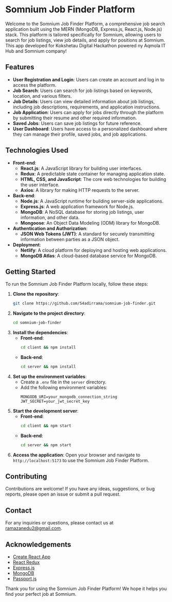 # Somnium Job Finder Platform

Welcome to the Somnium Job Finder Platform, a comprehensive job search application built using the MERN (MongoDB, Express.js, React.js, Node.js) stack. This platform is tailored specifically for Somnium, allowing users to search for job listings, view job details, and apply for positions at Somnium. This app developed for Kokshetau Digital Hackathon powered ny Aqmola IT Hub and Somnium company!

## Features

- **User Registration and Login**: Users can create an account and log in to access the platform.
- **Job Search**: Users can search for job listings based on keywords, location, and various filters.
- **Job Details**: Users can view detailed information about job listings, including job descriptions, requirements, and application instructions.
- **Job Application**: Users can apply for jobs directly through the platform by submitting their resume and other required information.
- **Saved Jobs**: Users can save job listings for future reference.
- **User Dashboard**: Users have access to a personalized dashboard where they can manage their profile, saved jobs, and job applications.

## Technologies Used

- **Front-end**:
  - **React.js**: A JavaScript library for building user interfaces.
  - **Redux**: A predictable state container for managing application state.
  - **HTML, CSS, and JavaScript**: The core web technologies for building the user interface.
  - **Axios**: A library for making HTTP requests to the server.
- **Back-end**:
  - **Node.js**: A JavaScript runtime for building server-side applications.
  - **Express.js**: A web application framework for Node.js.
  - **MongoDB**: A NoSQL database for storing job listings, user information, and other data.
  - **Mongoose**: An Object Data Modeling (ODM) library for MongoDB.
- **Authentication and Authorization**:
  - **JSON Web Tokens (JWT)**: A standard for securely transmitting information between parties as a JSON object.
- **Deployment**:
  - **Netlify**: A cloud platform for deploying and hosting web applications.
  - **MongoDB Atlas**: A cloud-based database service for MongoDB.

## Getting Started

To run the Somnium Job Finder Platform locally, follow these steps:

1. **Clone the repository**: 
   ```bash
   git clone https://github.com/S4adirrama/somnium-job-finder.git
   ```
2. **Navigate to the project directory**:
   ```bash
   cd somnium-job-finder
   ```
3. **Install the dependencies**:
   - **Front-end**:
     ```bash
     cd client && npm install
     ```
   - **Back-end**:
     ```bash
     cd server && npm install
     ```
4. **Set up the environment variables**:
   - Create a `.env` file in the `server` directory.
   - Add the following environment variables:
     ```plaintext
     MONGODB_URI=your_mongodb_connection_string
     JWT_SECRET=your_jwt_secret_key
     ```
5. **Start the development server**:
   - **Front-end**:
     ```bash
     cd client && npm start
     ```
   - **Back-end**:
     ```bash
     cd server && npm start
     ```
6. **Access the application**: Open your browser and navigate to `http://localhost:5173` to use the Somnium Job Finder Platform.

## Contributing

Contributions are welcome! If you have any ideas, suggestions, or bug reports, please open an issue or submit a pull request.

## Contact

For any inquiries or questions, please contact us at [ramazanedu2@gmail.com](mailto:ramazanedu2@gmail.com).

## Acknowledgements

- [Create React App](https://create-react-app.dev/)
- [React Redux](https://react-redux.js.org/)
- [Express.js](https://expressjs.com/)
- [MongoDB](https://www.mongodb.com/)
- [Passport.js](http://www.passportjs.org/)

Thank you for using the Somnium Job Finder Platform! We hope it helps you find your perfect job at Somnium.
